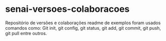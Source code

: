 # senai-versoes-colaboracoes
Repositório de versões e colaborações
readme de exemplos
foram usados comandos como: Git init, git config, git status, git add, git commit, git push, git pull entre outros.
